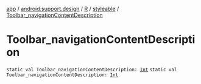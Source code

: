 [app](../../../index.md) / [android.support.design](../../index.md) / [R](../index.md) / [styleable](index.md) / [Toolbar_navigationContentDescription](./-toolbar_navigation-content-description.md)

# Toolbar_navigationContentDescription

`static val Toolbar_navigationContentDescription: `[`Int`](https://kotlinlang.org/api/latest/jvm/stdlib/kotlin/-int/index.html)
`static val Toolbar_navigationContentDescription: `[`Int`](https://kotlinlang.org/api/latest/jvm/stdlib/kotlin/-int/index.html)